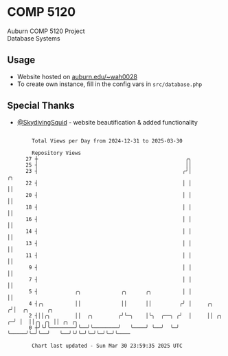 # COMP 5120
Auburn COMP 5120 Project  
Database Systems

## Usage
- Website hosted on [auburn.edu/~wah0028](https://webhome.auburn.edu/~wah0028/)
- To create own instance, fill in the config vars in `src/database.php`

## Special Thanks
- [@SkydivingSquid](https://github.com/SkydivingSquid) - website beautification & added functionality

```

        Total Views per Day from 2024-12-31 to 2025-03-30

        Repository Views
      27 ┼                                                ╭╮
      25 ┤                                                ││
      23 ┤                                               ╭╯│               ╭╮
      22 ┤                                               │ │               ││
      20 ┤                                               │ │               ││
      18 ┤                                               │ │               ││
      16 ┤                                               │ │               ││
      14 ┤                                               │ │               ││
      13 ┤                                               │ │               ││
      11 ┤                                               │ │               ││
       9 ┤                                               │ │               ││
       7 ┤                                               │ │               ││
       5 ┤            ╭╮             ╭╮      ╭╮          │ │               ││
       4 ┤╭╮          ││             ││      ││         ╭╯ │     ╭╮       ╭╯│  ╭╮      ╭╮
       2 ┤││╭╮        ││  ╭╮        ╭╯╰─╮    │╰╮  ╭──╮ ╭╯  │     ││ ╭╮  ╭─╯ │  ││╭╮ ╭╮ ││ ╭╮ ╭╮
       0 ┼╯╰╯╰────────╯╰──╯╰────────╯   ╰────╯ ╰──╯  ╰─╯   ╰─────╯╰─╯╰──╯   ╰──╯╰╯╰─╯╰─╯╰─╯╰─╯╰────

        Chart last updated - Sun Mar 30 23:59:35 2025 UTC
        
```
